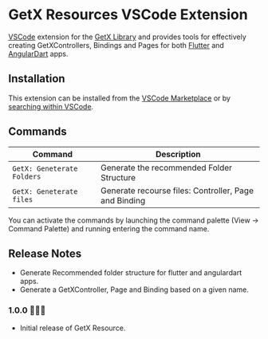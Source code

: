 # GetX Resources VSCode Extension

[VSCode](https://code.visualstudio.com/) extension for the [GetX Library](https://pub.dev/packages/get) and provides tools for effectively creating GetXControllers, Bindings and Pages for both [Flutter](https://flutter.dev/) and [AngularDart](https://angulardart.dev/) apps.

## Installation

This extension can be installed from the [VSCode Marketplace](https://marketplace.visualstudio.com/items?itemName=RaudinMoreno.getxresource) or by [searching within VSCode](https://code.visualstudio.com/docs/editor/extension-gallery#_search-for-an-extension).

## Commands

| Command                     | Description                                           |
| --------------------------- | ----------------------------------------------------- |
| `GetX: Geneterate Folders`  | Generate the recommended Folder Structure             |
| `GetX: Geneterate files`    | Generate recourse files: Controller, Page and Binding |

You can activate the commands by launching the command palette (View -> Command Palette) and running entering the command name.

## Release Notes

* Generate Recommended folder structure for flutter and angulardart apps.
* Generate a GetXController, Page and Binding based on a given name.

### 1.0.0 🥳🤘🏻

* Initial release of GetX Resource.
